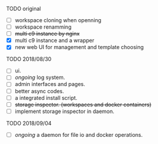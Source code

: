 TODO original
- [ ] workspace cloning when openning
- [ ] workspace renamming
- [ ] ~~multi c9 instance by nginx~~
- [x] multi c9 instance and a wrapper
- [x] new web UI for management and template choosing

TODO 2018/08/30
- [ ] ui.
- [ ] *ongoing* log system.
- [ ] admin interfaces and pages.
- [ ] better async codes.
- [ ] a integrated install script.
- [ ] ~~storage inspector. (workspaces and docker containers)~~
- [ ] implement storage inspector in daemon.

TODO 2018/09/04
- [ ] *ongoing* a daemon for file io and docker operations.

